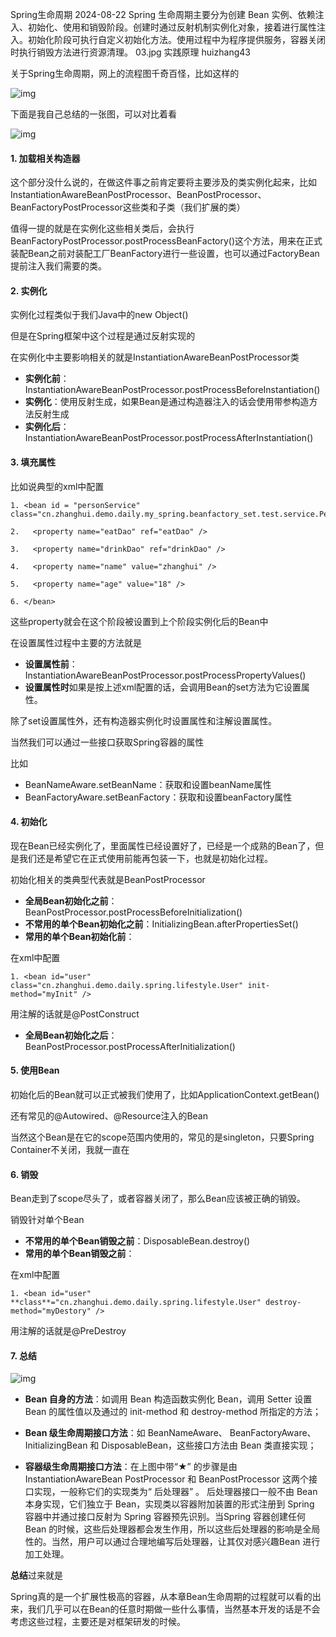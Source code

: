 Spring生命周期
2024-08-22
Spring 生命周期主要分为创建 Bean 实例、依赖注入、初始化、使用和销毁阶段。创建时通过反射机制实例化对象，接着进行属性注入。初始化阶段可执行自定义初始化方法。使用过程中为程序提供服务，容器关闭时执行销毁方法进行资源清理。
03.jpg
实践原理
huizhang43

关于Spring生命周期，网上的流程图千奇百怪，比如这样的

![img](http://pcc.huitogo.club/b0148eae30ec83be7a84efb5e2ba0a7c)



下面是我自己总结的一张图，可以对比着看

![img](http://pcc.huitogo.club/9a2b1a2a32a69ca2b4cc022acafbef8f)



#### 1. 加载相关构造器

这个部分没什么说的，在做这件事之前肯定要将主要涉及的类实例化起来，比如InstantiationAwareBeanPostProcessor、BeanPostProcessor、BeanFactoryPostProcessor这些类和子类（我们扩展的类）



值得一提的就是在实例化这些相关类后，会执行BeanFactoryPostProcessor.postProcessBeanFactory()这个方法，用来在正式装配Bean之前对装配工厂BeanFactory进行一些设置，也可以通过FactoryBean提前注入我们需要的类。



#### 2. 实例化

实例化过程类似于我们Java中的new Object()



但是在Spring框架中这个过程是通过反射实现的

在实例化中主要影响相关的就是InstantiationAwareBeanPostProcessor类

- **实例化前**：InstantiationAwareBeanPostProcessor.postProcessBeforeInstantiation()
- **实例化**：使用反射生成，如果Bean是通过构造器注入的话会使用带参构造方法反射生成
- **实例化后**：InstantiationAwareBeanPostProcessor.postProcessAfterInstantiation()



#### 3. 填充属性

比如说典型的xml中配置

```
1. <bean id = "personService" class="cn.zhanghui.demo.daily.my_spring.beanfactory_set.test.service.PersonService"> 

2.   <property name="eatDao" ref="eatDao" /> 

3.   <property name="drinkDao" ref="drinkDao" /> 

4.   <property name="name" value="zhanghui" /> 

5.   <property name="age" value="18" /> 

6. </bean> 
```



这些property就会在这个阶段被设置到上个阶段实例化后的Bean中



在设置属性过程中主要的方法就是

- **设置属性前**：InstantiationAwareBeanPostProcessor.postProcessPropertyValues()
- **设置属性时**如果是按上述xml配置的话，会调用Bean的set方法为它设置属性。



除了set设置属性外，还有构造器实例化时设置属性和注解设置属性。

当然我们可以通过一些接口获取Spring容器的属性

比如

- BeanNameAware.setBeanName：获取和设置beanName属性
- BeanFactoryAware.setBeanFactory：获取和设置beanFactory属性



#### 4. 初始化

现在Bean已经实例化了，里面属性已经设置好了，已经是一个成熟的Bean了，但是我们还是希望它在正式使用前能再包装一下，也就是初始化过程。



初始化相关的类典型代表就是BeanPostProcessor

- **全局Bean初始化之前**：BeanPostProcessor.postProcessBeforeInitialization()
- **不常用的单个Bean初始化之前**：InitializingBean.afterPropertiesSet()
- **常用的单个Bean初始化前**：

在xml中配置

```
1. <bean id="user" class="cn.zhanghui.demo.daily.spring.lifestyle.User" init-method="myInit" /> 
```

用注解的话就是@PostConstruct

- **全局Bean初始化之后**：BeanPostProcessor.postProcessAfterInitialization()



#### 5. 使用Bean

初始化后的Bean就可以正式被我们使用了，比如ApplicationContext.getBean()

还有常见的@Autowired、@Resource注入的Bean

当然这个Bean是在它的scope范围内使用的，常见的是singleton，只要Spring Container不关闭，我就一直在



#### 6. 销毁

Bean走到了scope尽头了，或者容器关闭了，那么Bean应该被正确的销毁。

销毁针对单个Bean

- **不常用的单个Bean销毁之前**：DisposableBean.destroy()
- **常用的单个Bean销毁之前**：

在xml中配置

```
1. <bean id="user" **class**="cn.zhanghui.demo.daily.spring.lifestyle.User" destroy-method="myDestory" /> 
```

用注解的话就是@PreDestroy



#### 7. 总结

![img](http://pcc.huitogo.club/b2d197f9ebc2bc749f59d481729e8b52)



- **Bean 自身的方法**：如调用 Bean 构造函数实例化 Bean，调用 Setter 设置 Bean 的属性值以及通过的 init-method 和 destroy-method 所指定的方法；

- **Bean 级生命周期接口方法**：如 BeanNameAware、 BeanFactoryAware、 InitializingBean 和 DisposableBean，这些接口方法由 Bean 类直接实现；

- **容器级生命周期接口方法**：在上图中带“★” 的步骤是由 InstantiationAwareBean PostProcessor 和 BeanPostProcessor 这两个接口实现，一般称它们的实现类为“ 后处理器” 。 后处理器接口一般不由 Bean 本身实现，它们独立于 Bean，实现类以容器附加装置的形式注册到 Spring 容器中并通过接口反射为 Spring 容器预先识别。当Spring 容器创建任何 Bean 的时候，这些后处理器都会发生作用，所以这些后处理器的影响是全局性的。当然，用户可以通过合理地编写后处理器，让其仅对感兴趣Bean 进行加工处理。



**总结**过来就是

Spring真的是一个扩展性极高的容器，从本章Bean生命周期的过程就可以看的出来，我们几乎可以在Bean的任意时期做一些什么事情，当然基本开发的话是不会考虑这些过程，主要还是对框架研发的时候。